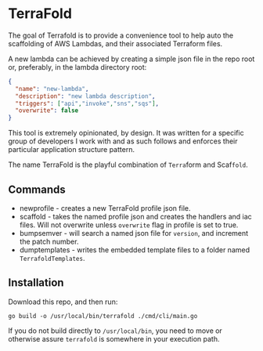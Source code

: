 # TerraFold

The goal of Terrafold is to provide a convenience tool to help auto the scaffolding of AWS Lambdas, and their associated Terraform files.

A new lambda can be achieved by creating a simple json file in the repo root or, preferably, in the lambda directory root:

```json
{
  "name": "new-lambda",
  "description": "new lambda description",
  "triggers": ["api","invoke","sns","sqs"],
  "overwrite": false
}
```

This tool is extremely opinionated, by design. It was written for a specific group of developers I work with and as such follows and enforces their particular application structure pattern.

The name TerraFold is the playful combination of `Terra`form and Scaf`fold`.

## Commands

- newprofile - creates a new TerraFold profile json file.
- scaffold   - takes the named profile json and creates the handlers and iac files. Will not overwrite unless `overwrite` flag in profile is set to true.
- bumpsemver - will search a named json file for `version`, and increment the patch number.
- dumptemplates - writes the embedded template files to a folder named `TerrafoldTemplates`.

## Installation

Download this repo, and then run:

`go build -o /usr/local/bin/terrafold ./cmd/cli/main.go`

If you do not build directly to `/usr/local/bin`, you need to move or otherwise assure `terrafold` is somewhere in your execution path.
